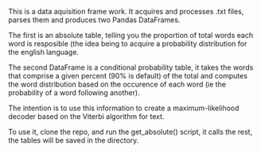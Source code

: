This is a data aquisition frame work. It acquires and processes .txt files, parses them and produces two Pandas DataFrames. 

The first is an absolute table, telling you the proportion of total words each word is resposible (the idea being to acquire a probability 
distribution for the english language.

The second DataFrame is a conditional probability table, it takes the words that comprise a given percent (90% is default) of the total and
computes the word distribution based on the occurence of each word (ie the probability of a word following another).

The intention is to use this information to create a maximum-likelihood decoder based on the Viterbi algorithm for text.

To use it, clone the repo, and run the get_absolute() script, it calls the rest, the tables will be saved in the directory.
